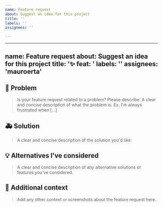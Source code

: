 ```yaml
---
name: Feature request
about: Suggest an idea for this project
title: ''
labels: ''
assignees: ''

---
```


---
name: Feature request
about: Suggest an idea for this project
title: '✨ feat: '
labels: ''
assignees: 'mauroerta'
---

## 🤔 Problem

> Is your feature request related to a problem? Please describe.
> A clear and concise description of what the problem is. Ex. I'm always frustrated when [...]

## 🚑 Solution

> A clear and concise description of the solution you'd like.

## 💡 Alternatives I've considered

> A clear and concise description of any alternative solutions or features you've considered.

## 📝 Additional context

> Add any other context or screenshots about the feature request here.

